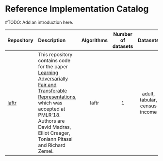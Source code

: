# Reference Implementation Catalog

#TODO: Add an introduction here.

| Repository | Description | Algorithms  | Number of<br>datasets | Datasets  |
| :--------- | :---------- | :---------: | :--------------------:| :-------: |
| [laftr](https://github.com/VectorInstitute/gram-ood-detection) | This repository contains code for the paper [Learning Adversarially Fair and Transferable Representations](https://arxiv.org/abs/1802.06309), which was accepted at PMLR'18. Authors are David Madras, Elliot Creager, Toniann Pitassi and Richard Zemel. | laftr | 1 | adult, tabular, census income | 
